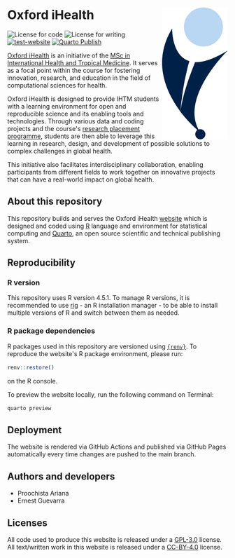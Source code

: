 # Oxford iHealth <img src="images/ihealth_base_pos_tn.png" align="right" />

<!-- badges: start -->
![License for code](https://img.shields.io/badge/license_for_code-GPL3.0-blue)
![License for writing](https://img.shields.io/badge/license_for_writing-CC_BY_4.0-blue)
[![test-website](https://github.com/OxfordIHTM/OxfordIHTM.github.io/actions/workflows/test-website.yml/badge.svg)](https://github.com/OxfordIHTM/OxfordIHTM.github.io/actions/workflows/test-website.yml)
[![Quarto Publish](https://github.com/OxfordIHTM/OxfordIHTM.github.io/actions/workflows/publish.yml/badge.svg)](https://github.com/OxfordIHTM/OxfordIHTM.github.io/actions/workflows/publish.yml)
<!-- badges: end -->


[Oxford iHealth](https://oxford-ihtm.io) is an initiative of the [MSc in International Health and Tropical Medicine](https://www.tropicalmedicine.ox.ac.uk/study-with-us/msc-ihtm). It serves as a focal point within the course for fostering innovation, research, and education in the field of computational sciences for health.

Oxford iHealth is designed to provide IHTM students with a learning environment for open and reproducible science and its enabling tools and technologies. Through various data and coding projects and the course's [research placement programme](https://www.tropicalmedicine.ox.ac.uk/study-with-us/msc-ihtm/ihtm-research-placements), students are then able to leverage this learning in research, design, and development of possible solutions to complex challenges in global health.

This initiative also facilitates interdisciplinary collaboration, enabling participants from different fields to work together on innovative projects that can have a real-world impact on global health.

## About this repository

This repository builds and serves the Oxford iHealth [website](https://oxford-ihtm.io) which is designed and coded using [R](https://r-project.org) language and environment for statistical computing and [Quarto](https://quarto.org), an open source scientific and technical publishing system.

## Reproducibility


### R version

This repository uses R version 4.5.1. To manage R versions, it is recommended to use [rig](https://github.com/r-lib/rig) - an R installation manager - to be able to install multiple versions of R and switch between them as needed.

### R package dependencies

R packages used in this repository are versioned using [`{renv}`](https://rstudio.github.io/renv/index.html). To reproduce the website's R package environment, please run:

```R
renv::restore()
```

on the R console.

To preview the website locally, run the following command on Terminal:

```bash
quarto preview
```

## Deployment

The website is rendered via GitHub Actions and published via GitHub Pages automatically every time changes are pushed to the main branch.


## Authors and developers

* Proochista Ariana
* Ernest Guevarra


## Licenses

All code used to produce this website is released under a [GPL-3.0](https://opensource.org/license/gpl-3-0) license. All text/written work in this website is released under a [CC-BY-4.0](https://creativecommons.org/licenses/by/4.0/) license.
